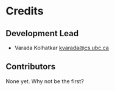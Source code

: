 # Credits


## Development Lead

* Varada Kolhatkar <kvarada@cs.ubc.ca>

## Contributors

None yet. Why not be the first?
